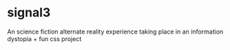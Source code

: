 # signal3
An science fiction alternate reality experience taking place in an information dystopia + fun css project
